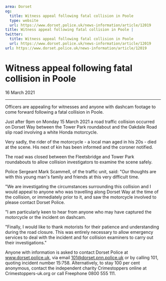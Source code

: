 ```yaml
area: Dorset
og:
  title: Witness appeal following fatal collision in Poole
  type: website
  url: https://www.dorset.police.uk/news-information/article/12019
title: Witness appeal following fatal collision in Poole |
twitter:
  title: Witness appeal following fatal collision in Poole
  url: https://www.dorset.police.uk/news-information/article/12019
url: https://www.dorset.police.uk/news-information/article/12019
```

# Witness appeal following fatal collision in Poole

16 March 2021

* * *

Officers are appealing for witnesses and anyone with dashcam footage to come forward following a fatal collision in Poole.

Just after 9pm on Monday 15 March 2021 a road traffic collision occurred on Dorset Way between the Tower Park roundabout and the Oakdale Road slip road involving a white Honda motorcycle.

Very sadly, the rider of the motorcycle - a local man aged in his 20s - died at the scene. His next of kin has been informed and the coroner notified.

The road was closed between the Fleetsbridge and Tower Park roundabouts to allow collision investigators to examine the scene safely.

Police Sergeant Mark Scammell, of the traffic unit, said: "Our thoughts are with this young man's family and friends at this very difficult time.

"We are investigating the circumstances surrounding this collision and I would appeal to anyone who was travelling along Dorset Way at the time of the collision, or immediately prior to it, and saw the motorcycle involved to please contact Dorset Police.

"I am particularly keen to hear from anyone who may have captured the motorcycle or the incident on dashcam.

"Finally, I would like to thank motorists for their patience and understanding during the road closure. This was entirely necessary to allow emergency services to deal with the incident and for collision examiners to carry out their investigations."

Anyone with information is asked to contact Dorset Police at www.dorset.police.uk, via email 101@dorset.pnn.police.uk or by calling 101, quoting incident number 15:758. Alternatively, to stay 100 per cent anonymous, contact the independent charity Crimestoppers online at Crimestoppers-uk.org or call Freephone 0800 555 111.
